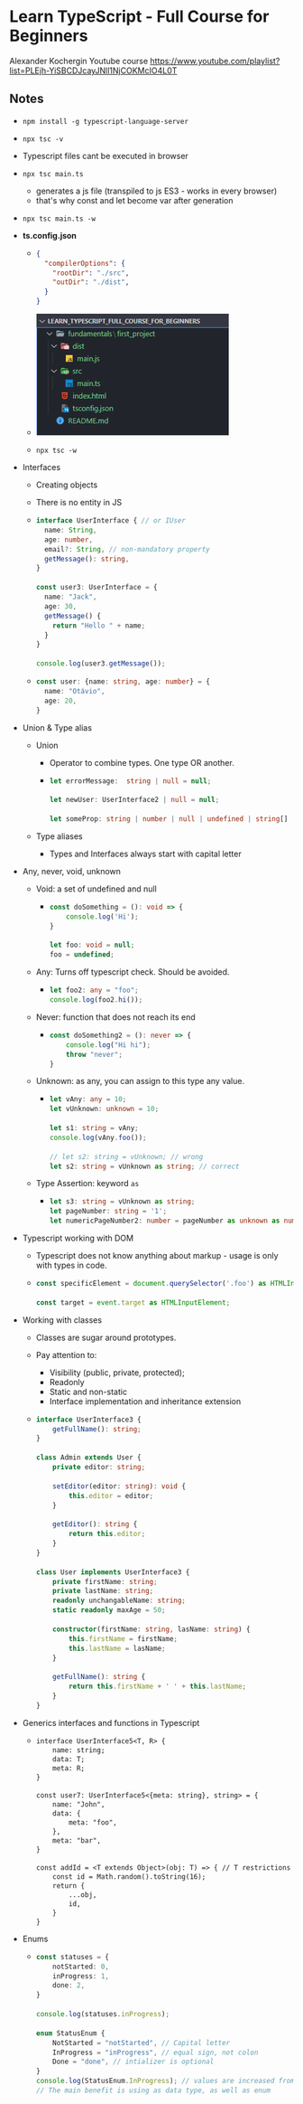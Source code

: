 # Learn TypeScript - Full Course for Beginners

Alexander Kochergin Youtube course https://www.youtube.com/playlist?list=PLEjh-YiSBCDJcayJNll1NjCOKMcIO4L0T

## Notes

- `npm install -g typescript-language-server`

- `npx tsc -v`

- Typescript files cant be executed in browser

- `npx tsc main.ts`

  - generates a js file (transpiled to js ES3 - works in every browser)
  - that's why const and let become var after generation

- `npx tsc main.ts -w`

- **ts.config.json**

  - ```json
    {
      "compilerOptions": {
        "rootDir": "./src",
        "outDir": "./dist",
      }
    }
    ```

  - ![image-20210817164330328](README.assets/image-20210817164330328.png)

  - `npx tsc -w`

- Interfaces

  - Creating objects

  - There is no entity in JS

  - ```typescript
    interface UserInterface { // or IUser
      name: String,
      age: number,
      email?: String, // non-mandatory property
      getMessage(): string,
    }
    
    const user3: UserInterface = {
      name: "Jack",
      age: 30,
      getMessage() {
        return "Hello " + name;
      }
    }
    
    console.log(user3.getMessage());
    ```

  - ```typescript
    const user: {name: string, age: number} = {
      name: "Otávio",
      age: 20,
    }
    ```

- Union & Type alias

  - Union

    - Operator to combine types. One type OR another.

    - ```ts
      let errorMessage:  string | null = null;
      
      let newUser: UserInterface2 | null = null;
      
      let someProp: string | number | null | undefined | string[] | object; // bad code
      ```

  - Type aliases

    - Types and Interfaces always start with capital letter

- Any, never, void, unknown

  - Void: a set of undefined and null

    - ```ts
      const doSomething = (): void => {
          console.log('Hi');
      }
      
      let foo: void = null;
      foo = undefined;
      ```

  - Any: Turns off typescript check. Should be avoided.

    - ```ts
      let foo2: any = "foo";
      console.log(foo2.hi());
      ```

  - Never: function that does not reach its end

    - ```ts
      const doSomething2 = (): never => {
          console.log("Hi hi");
          throw "never";
      }
      ```

  - Unknown: as any, you can assign to this type any value.

    - ```ts
      let vAny: any = 10;
      let vUnknown: unknown = 10;
      
      let s1: string = vAny;
      console.log(vAny.foo());
      
      // let s2: string = vUnknown; // wrong
      let s2: string = vUnknown as string; // correct
      ```

  - Type Assertion: keyword `as`

    - ```ts
      let s3: string = vUnknown as string;
      let pageNumber: string = '1';
      let numericPageNumber2: number = pageNumber as unknown as number; 
      ```

- Typescript working with DOM

  - Typescript does not know anything about markup - usage is only with types in code.

  - ```ts
    const specificElement = document.querySelector('.foo') as HTMLInputElement;
    
    const target = event.target as HTMLInputElement;
    ```

- Working with classes

  - Classes are sugar around prototypes.

  - Pay attention to:

    - Visibility (public, private, protected);
    - Readonly
    - Static and non-static
    - Interface implementation and inheritance extension

  - ```ts
    interface UserInterface3 {
        getFullName(): string;
    }
    
    class Admin extends User {
        private editor: string;
    
        setEditor(editor: string): void {
            this.editor = editor;
        }
    
        getEditor(): string {
            return this.editor;
        }
    }
    
    class User implements UserInterface3 {
        private firstName: string;
        private lastName: string;
        readonly unchangableName: string;
        static readonly maxAge = 50;
    
        constructor(firstName: string, lasName: string) {
            this.firstName = firstName;
            this.lastName = lasName;
        }
    
        getFullName(): string {
            return this.firstName + ' ' + this.lastName;
        }
    }
    ```

- Generics interfaces and functions in Typescript

  - ```TS
    interface UserInterface5<T, R> {
        name: string;
        data: T;
        meta: R;
    }
    
    const user7: UserInterface5<{meta: string}, string> = {
        name: "John",
        data: {
            meta: "foo",
        },
        meta: "bar",
    }
    
    const addId = <T extends Object>(obj: T) => { // T restrictions
        const id = Math.random().toString(16);
        return {
            ...obj,
            id,
        }
    }
    ```

- Enums

  - ```ts
    const statuses = {
        notStarted: 0,
        inProgress: 1,
        done: 2,
    }
    
    console.log(statuses.inProgress);
    
    enum StatusEnum {
        NotStarted = "notStarted", // Capital letter
        InProgress = "inProgress", // equal sign, not colon
        Done = "done", // intializer is optional
    }
    console.log(StatusEnum.InProgress); // values are increased from zero when there is no assignment
    // The main benefit is using as data type, as well as enum
    ```

    

  
